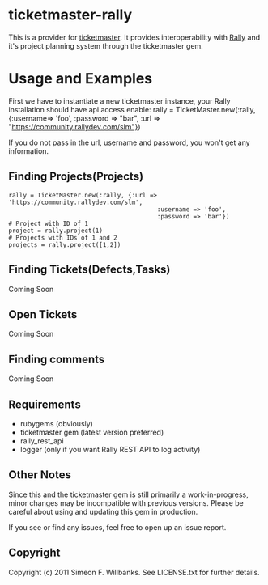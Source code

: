 # ticketmaster-rally

This is a provider for [ticketmaster](http://ticketrb.com). It provides interoperability with [Rally](http://www.rallydev.com/) and it's project planning system through the ticketmaster gem.

# Usage and Examples

First we have to instantiate a new ticketmaster instance, your Rally installation should have api access enable:
    rally = TicketMaster.new(:rally, {:username=> 'foo', :password => "bar", :url => "https://community.rallydev.com/slm"}) 

If you do not pass in the url, username and password, you won't get any information.

## Finding Projects(Projects)

    rally = TicketMaster.new(:rally, {:url => 'https://community.rallydev.com/slm', 
                                             :username => 'foo', 
                                             :password => 'bar'})
    # Project with ID of 1
    project = rally.project(1)
    # Projects with IDs of 1 and 2
    projects = rally.project([1,2])
	
## Finding Tickets(Defects,Tasks)

Coming Soon

## Open Tickets
    
Coming Soon

## Finding comments
      
Coming Soon

## Requirements

* rubygems (obviously)
* ticketmaster gem (latest version preferred)
* rally_rest_api
* logger (only if you want Rally REST API to log activity)

## Other Notes

Since this and the ticketmaster gem is still primarily a work-in-progress, minor changes may be incompatible with previous versions. Please be careful about using and updating this gem in production.

If you see or find any issues, feel free to open up an issue report.

## Copyright

Copyright (c) 2011 Simeon F. Willbanks. See LICENSE.txt for
further details.


